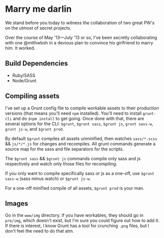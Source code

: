 Marry me darlin
===============
We stand before you today to witness the collaboration of two great PW's on the utmost of secret projects.

Over the course of May '13—July '13 or so, I've been secretly collaborating with one @mtthwbsh in a devious plan to convince his girlfriend to marry him. It worked.


Build Dependencies
------------
* Ruby/SASS
* Node/Grunt

Compiling assets
----------------
I've set up a Grunt config file to compile workable assets to their production versions (that means you'll need `npm` installed). You'll need to install `grunt-cli` and do `$npm install` to get going. Once done with that, there are several options for the CLI: `$grunt`, `$grunt sass`, `$grunt js`, `grunt sass-w`, `grunt js-w`, and `$grunt prod`.

By default `$grunt` compiles all assets unminified, then watches `sass/*.scss` && `js/*/*.js` for changes and recompiles. All grunt commands generate a source map for the sass and file separators for the scripts.

The `$grunt sass` && `$grunt js` commands compile only sass and js respectively and watch only those files for recompiling.

If you only want to compile specifically sass or js as a one-off, use `$grunt sass-w` (sass minus watch) or `$grunt js-w`.

For a one-off minified compile of all assets, `$grunt prod` is your man.

Images
------
Go in the `www/img` directory. If you have workables, they should go in `pre/img`, which doesn't exist, but I'm sure you could figure out how to add it. If there is interest, I know Grunt has a tool for crunching `.png` files, but I don't feel the need to do that atm.
